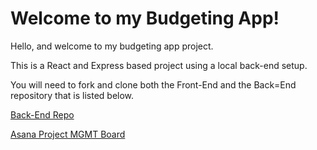 # Welcome to my Budgeting App!


Hello, and welcome to my budgeting app project.

This is a React and Express based project using a local back-end setup.

You will need to fork and clone both the Front-End and the Back=End repository that is listed below.

[Back-End Repo](https://github.com/SuperNinjaEv/Budgeting_App_Back_End)

[Asana Project MGMT Board](https://app.asana.com/0/1204419832081373/board)

